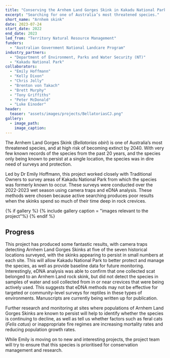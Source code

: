 ```yaml
---
title: "Conserving the Arnhem Land Gorges Skink in Kakadu National Park"
excerpt: "Searching for one of Australia’s most threatened species."
short_name: "Arnhem skink"
date: 2023-07-24
start_date: 2022
end_date: 2023
led_from: "Territory Natural Resource Management"
funders:
  - "Australian Government National Landcare Program"
industry_partners:
  - "Department of Environment, Parks and Water Security (NT)"
  - "Kakadu National Park"
collaborators:
  - "Emily Hoffmann"
  - "Kelly Dixon"
  - "Chris Jolly"
  - "Brenton von Takach"
  - "Brett Murphy"
  - "Tony Griffiths"
  - "Peter McDonald"
  - "Luke Einoder"
header:
  teaser: "assets/images/projects/BellatoriasCJ.png"
gallery:
  - image_path: 
    image_caption: 
---
```


The Arnhem Land Gorges Skink (*Bellatorias obiri*) is one of Australia’s most threatened species, and at high risk of becoming extinct by 2040. With very few known records of the species from the past 20 years, and the species only being known to persist at a single location, the species was in dire need of surveys and protection.

Led by Dr Emily Hoffmann, this project worked closely with Traditional Owners to survey areas of Kakadu National Park from which the species was formerly known to occur. These surveys were conducted over the 2022-2023 wet season using camera traps and eDNA analysis. These methods were chosen because active searching produces poor results when the skinks spend so much of their time deep in rock crevices.


{% if gallery %}
{% include gallery caption = "images relevant to the project"%}
{% endif %}

## Progress

This project has produced some fantastic results, with camera traps detecting Arnhem Land Gorges Skinks at five of the seven historical locations surveyed, with the skinks appearing to persist in small numbers at each site. This will allow Kakadu National Park to better protect and manage the species, as well as provide baseline data for future monitoring. Interestingly, eDNA analysis was able to confirm that one collected scat belonged to an Arnhem Land rock skink, but did not detect the species in samples of water and soil collected from in or near crevices that were being actively used. This suggests that eDNA methods may not be effective for targeted or community-level surveys for reptiles in these types of environments. Manuscripts are currently being written up for publication.

Further research and monitoring at sites where populations of Arnhem Land Gorges Skinks are known to persist will help to identify whether the species is continuing to decline, as well as tell us whether factors such as feral cats (*Felis catus*) or inappropriate fire regimes are increasing mortality rates and reducing population growth rates.

While Emily is moving on to new and interesting projects, the project team will try to ensure that this species is prioritised for conservation management and research.
